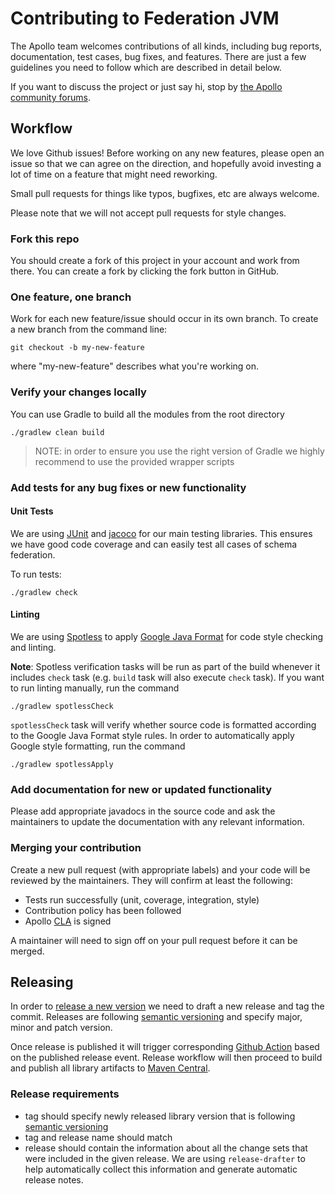 # Contributing to Federation JVM

The Apollo team welcomes contributions of all kinds, including bug reports, documentation, test cases, bug fixes, and features. There are just a few guidelines you need to follow which are described in detail below.

If you want to discuss the project or just say hi, stop by [the Apollo community forums](https://community.apollographql.com/).

## Workflow

We love Github issues! Before working on any new features, please open an issue so that we can agree on the direction, and hopefully avoid investing a lot of time on a feature that might need reworking.

Small pull requests for things like typos, bugfixes, etc are always welcome.

Please note that we will not accept pull requests for style changes.

### Fork this repo

You should create a fork of this project in your account and work from there. You can create a fork by clicking the fork button in GitHub.

### One feature, one branch

Work for each new feature/issue should occur in its own branch. To create a new branch from the command line:

```shell
git checkout -b my-new-feature
```
where "my-new-feature" describes what you're working on.

### Verify your changes locally

You can use Gradle to build all the modules from the root directory

```shell
./gradlew clean build
```

> NOTE: in order to ensure you use the right version of Gradle we highly recommend to use the provided wrapper scripts

### Add tests for any bug fixes or new functionality

#### Unit Tests

We are using [JUnit](https://junit.org/junit5/) and [jacoco](https://www.eclemma.org/jacoco/) for our main testing libraries. This ensures we have good code coverage and can easily test all cases of schema federation.

To run tests:

```shell
./gradlew check
```

#### Linting
We are using [Spotless](https://github.com/diffplug/spotless/) to apply [Google Java Format](https://github.com/google/google-java-format) for code style checking and linting.

**Note**:
Spotless verification tasks will be run as part of the build whenever it includes `check` task (e.g. `build` task will also execute `check` task). If you want to run linting manually, run the command

```shell
./gradlew spotlessCheck
```

`spotlessCheck` task will verify whether source code is formatted according to the Google Java Format style rules. In order to automatically apply Google style formatting, run the command

```shell
./gradlew spotlessApply
```

### Add documentation for new or updated functionality

Please add appropriate javadocs in the source code and ask the maintainers to update the documentation with any relevant information.

### Merging your contribution

Create a new pull request (with appropriate labels) and your code will be reviewed by the maintainers. They will confirm at least the following:

- Tests run successfully (unit, coverage, integration, style)
- Contribution policy has been followed
- Apollo [CLA](https://contribute.apollographql.com/) is signed

A maintainer will need to sign off on your pull request before it can be merged.

## Releasing

In order to [release a new version](https://github.com/apollographql/federation-jvm/releases) we need to draft a new release
and tag the commit. Releases are following [semantic versioning](https://semver.org/) and specify major, minor and patch version.

Once release is published it will trigger corresponding [Github Action](https://github.com/apollographql/federation-jvm/blob/master/.github/workflows/release.yml)
based on the published release event. Release workflow will then proceed to build and publish all library artifacts to [Maven Central](https://central.sonatype.org/).

### Release requirements

-   tag should specify newly released library version that is following [semantic versioning](https://semver.org/)
-   tag and release name should match
-   release should contain the information about all the change sets that were included in the given release. We are using `release-drafter` to help automatically
    collect this information and generate automatic release notes.
